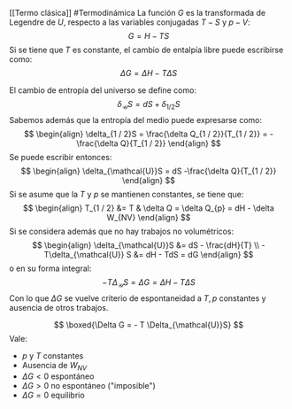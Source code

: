 [[Termo clásica]] #Termodinámica 
La función $G$ es la transformada de Legendre de $U$, respecto a las variables conjugadas $T-S$ y $p-V$:
$$
\begin{equation}
G = H - TS
\end{equation}
$$
Si se tiene que $T$ es constante, el cambio de entalpía libre puede escribirse como:
$$
\begin{equation}
\Delta G = \Delta H - T \Delta S
\end{equation}
$$

El cambio de entropía del universo se define como:
$$
\begin{equation}
\delta_{\mathcal{U}}S = dS+\delta_{1 / 2}S 
\end{equation}
$$
Sabemos además que la entropía del medio puede expresarse como:
$$
\begin{align}
\delta_{1 / 2}S = \frac{\delta Q_{1 / 2}}{T_{1 / 2}}  
= - \frac{\delta Q}{T_{1 / 2}}
\end{align}
$$
Se puede escribir entonces:
$$
\begin{align}
\delta_{\mathcal{U}}S = dS -\frac{\delta Q}{T_{1 / 2}}
\end{align}
$$
Si se asume que la $T$ y $p$ se mantienen constantes, se tiene que:
$$
\begin{align}
T_{1 / 2} &= T  & 
\delta Q = \delta Q_{p} = dH - \delta W_{NV}
\end{align}
$$
Si se considera además que no hay trabajos no volumétricos: 
$$
\begin{align}
\delta_{\mathcal{U}}S &= dS - \frac{dH}{T} \\
-T\delta_{\mathcal{U}} S &= dH - TdS = dG
\end{align}
$$
o en su forma integral:
$$
\begin{equation}
-T \Delta_{\mathcal{U}}S = \Delta G = \Delta H - T \Delta S
\end{equation}
$$
Con lo que $\Delta G$ se vuelve criterio de espontaneidad a $T,p$ constantes y ausencia de otros trabajos. 

$$
\boxed{\Delta G = - T \Delta_{\mathcal{U}}S}
$$
Vale:
- $p$ y $T$ constantes
- Ausencia de $W_{NV}$
- $\Delta G < 0$ espontáneo
- $\Delta G > 0$ no espontáneo ("imposible")
- $\Delta G = 0$ equilibrio
